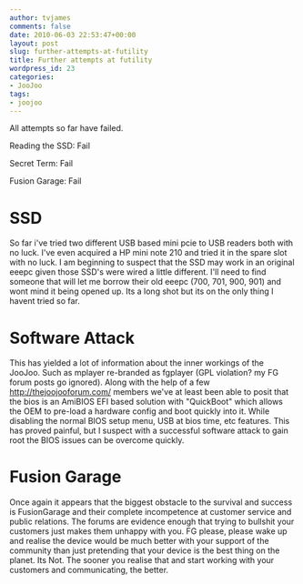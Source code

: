 ```yaml
---
author: tvjames
comments: false
date: 2010-06-03 22:53:47+00:00
layout: post
slug: further-attempts-at-futility
title: Further attempts at futility
wordpress_id: 23
categories:
- JooJoo
tags:
- joojoo
---
```


All attempts so far have failed.

Reading the SSD: Fail  

Secret Term: Fail  

Fusion Garage: Fail

# SSD

So far i've tried two different USB based mini pcie to USB readers both with no luck. I've even acquired a HP mini note 210 and tried it in the spare slot with no luck. I am beginning to suspect that the SSD may work in an original eeepc given those SSD's were wired a little different. I'll need to find someone that will let me borrow their old eeepc (700, 701, 900, 901) and wont mind it being opened up. Its a long shot but its on the only thing I havent tried so far.

# Software Attack

This has yielded a lot of information about the inner workings of the JooJoo. Such as mplayer re-branded as fgplayer (GPL violation? my FG forum posts go ignored). Along with the help of a few http://thejoojooforum.com/ members we've at least been able to posit that the bios is an AmiBIOS EFI based solution with "QuickBoot" which allows the OEM to pre-load a hardware config and boot quickly into it. While disabling the normal BIOS setup menu, USB at bios time, etc features. This has proved painful, but I suspect with a successful software attack to gain root the BIOS issues can be overcome quickly.

# Fusion Garage

Once again it appears that the biggest obstacle to the survival and success is FusionGarage and their complete incompetence at customer service and public relations. The forums are evidence enough that trying to bullshit your customers just makes them unhappy with you. FG please, please wake up and realise the device would be much better with your support of the community than just pretending that your device is the best thing on the planet. Its Not. The sooner you realise that and start working with your customers and communicating, the better.
